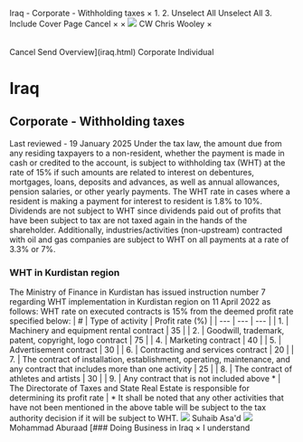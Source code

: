 Iraq - Corporate - Withholding taxes
×
1.
2.
Unselect All
Unselect All
3.
Include Cover Page
Cancel
×
×
![](-/media/world-wide-tax-summaries/attachments/global---chris-wooley.ashx%3Frev=ac5e5f3223b34096b1afc2a6009c7320&revision=ac5e5f32-23b3-4096-b1af-c2a6009c7320&hash=859B7ADC84DC2CBEC9760E9E6EE7DE6D0A8BFCDF)
CW
Chris Wooley
×
######
Cancel
Send
Overview](iraq.html)
Corporate
Individual
# Iraq
## Corporate - Withholding taxes
Last reviewed - 19 January 2025
Under the tax law, the amount due from any residing taxpayers to a non-resident, whether the payment is made in cash or credited to the account, is subject to withholding tax (WHT) at the rate of 15% if such amounts are related to interest on debentures, mortgages, loans, deposits and advances, as well as annual allowances, pension salaries, or other yearly payments.
The WHT rate in cases where a resident is making a payment for interest to resident is 1.8% to 10%.
Dividends are not subject to WHT since dividends paid out of profits that have been subject to tax are not taxed again in the hands of the shareholder.
Additionally, industries/activities (non-upstream) contracted with oil and gas companies are subject to WHT on all payments at a rate of 3.3% or 7%.
### WHT in Kurdistan region
The Ministry of Finance in Kurdistan has issued instruction number 7 regarding WHT implementation in Kurdistan region on 11 April 2022 as follows:
WHT rate on executed contracts is 15% from the deemed profit rate specified below:
| # | Type of activity | Profit rate (%) |
| --- | --- | --- |
| 1. | Machinery and equipment rental contract | 35 |
| 2. | Goodwill, trademark, patent, copyright, logo contract | 75 |
| 4. | Marketing contract | 40 |
| 5. | Advertisement contract | 30 |
| 6. | Contracting and services contract | 20 |
| 7. | The contract of installation, establishment, operating, maintenance, and any contract that includes more than one activity | 25 |
| 8. | The contract of athletes and artists | 30 |
| 9. | Any contract that is not included above \* | The Directorate of Taxes and State Real Estate is responsible for determining its profit rate |
\* It shall be noted that any other activities that have not been mentioned in the above table will be subject to the tax authority decision if it will be subject to WHT.
![](-/media/world-wide-tax-summaries/iraqsuhaib-asad2-78-copy-2jpg20231204014734859.ashx%3Frev=c6cadd9d18ff49be976f60cbded65ce7&revision=c6cadd9d-18ff-49be-976f-60cbded65ce7&hash=DFA1048C12ED1B26915256496BEA4E7FEB26835A)
Suhaib Asa'd
![](-/media/world-wide-tax-summaries/iraqmohammad-aburaadmohammad-aburaadjpg20220509072037896.ashx%3Frev=a209394c33204d9bac36bce94a8ac84a&revision=a209394c-3320-4d9b-ac36-bce94a8ac84a&hash=E1F5B55013999ED7E0E929D8EF5EDA9D7DD238CC)
Mohammad Aburaad
[### Doing Business in Iraq
×
I understand